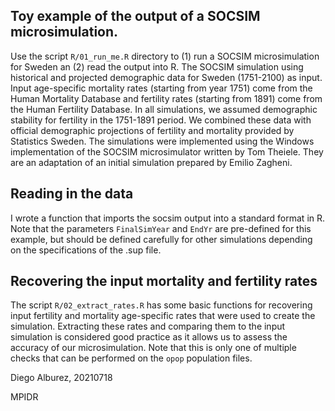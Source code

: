## Toy example of the output of a SOCSIM microsimulation. 

Use the script `R/01_run_me.R` directory to (1) run a SOCSIM microsimulation for Sweden an (2) read the output into R. 
The SOCSIM simulation using historical and projected demographic data for Sweden (1751-2100) as input.
Input age-specific mortality rates (starting from year 1751) come from the Human Mortality Database and fertility rates (starting from 1891) come from the Human Fertility Database. 
In all simulations, we assumed demographic stability for fertility in the 1751-1891 period.
We combined these data with official demographic projections of fertility and mortality provided by Statistics Sweden.
The simulations were implemented using the Windows implementation of the SOCSIM microsimulator written by Tom Theiele.
They are an adaptation of an initial simulation prepared by Emilio Zagheni. 


## Reading in the data

I wrote a function that imports the socsim output into a standard format in R. Note that the parameters `FinalSimYear` and `EndYr` are pre-defined for this example, but should be defined carefully for other simulations depending on the specifications of the .sup file.

## Recovering the input mortality and fertility rates

The script `R/02_extract_rates.R` has some basic functions for recovering input fertility and mortality age-specific rates that were used to create the simulation. Extracting these rates and comparing them to the input simulation is considered good practice as it allows us to assess the accuracy of our microsimulation. Note that this is only one of multiple checks that can be performed on the `opop` population files.

Diego Alburez, 20210718

MPIDR
